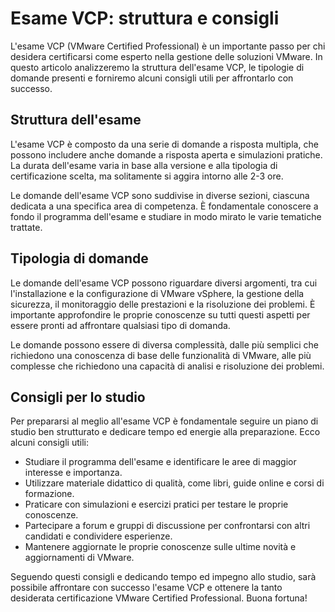 # Esame VCP: struttura e consigli

L'esame VCP (VMware Certified Professional) è un importante passo per chi desidera certificarsi come esperto nella gestione delle soluzioni VMware. In questo articolo analizzeremo la struttura dell'esame VCP, le tipologie di domande presenti e forniremo alcuni consigli utili per affrontarlo con successo.

## Struttura dell'esame

L'esame VCP è composto da una serie di domande a risposta multipla, che possono includere anche domande a risposta aperta e simulazioni pratiche. La durata dell'esame varia in base alla versione e alla tipologia di certificazione scelta, ma solitamente si aggira intorno alle 2-3 ore.

Le domande dell'esame VCP sono suddivise in diverse sezioni, ciascuna dedicata a una specifica area di competenza. È fondamentale conoscere a fondo il programma dell'esame e studiare in modo mirato le varie tematiche trattate.

## Tipologia di domande

Le domande dell'esame VCP possono riguardare diversi argomenti, tra cui l'installazione e la configurazione di VMware vSphere, la gestione della sicurezza, il monitoraggio delle prestazioni e la risoluzione dei problemi. È importante approfondire le proprie conoscenze su tutti questi aspetti per essere pronti ad affrontare qualsiasi tipo di domanda.

Le domande possono essere di diversa complessità, dalle più semplici che richiedono una conoscenza di base delle funzionalità di VMware, alle più complesse che richiedono una capacità di analisi e risoluzione dei problemi.

## Consigli per lo studio

Per prepararsi al meglio all'esame VCP è fondamentale seguire un piano di studio ben strutturato e dedicare tempo ed energie alla preparazione. Ecco alcuni consigli utili:

- Studiare il programma dell'esame e identificare le aree di maggior interesse e importanza.
- Utilizzare materiale didattico di qualità, come libri, guide online e corsi di formazione.
- Praticare con simulazioni e esercizi pratici per testare le proprie conoscenze.
- Partecipare a forum e gruppi di discussione per confrontarsi con altri candidati e condividere esperienze.
- Mantenere aggiornate le proprie conoscenze sulle ultime novità e aggiornamenti di VMware.

Seguendo questi consigli e dedicando tempo ed impegno allo studio, sarà possibile affrontare con successo l'esame VCP e ottenere la tanto desiderata certificazione VMware Certified Professional. Buona fortuna!